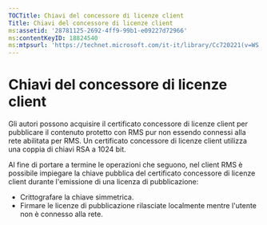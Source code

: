```yaml
---
TOCTitle: Chiavi del concessore di licenze client
Title: Chiavi del concessore di licenze client
ms:assetid: '28781125-2692-4ff9-99b1-e09227d72966'
ms:contentKeyID: 18824540
ms:mtpsurl: 'https://technet.microsoft.com/it-it/library/Cc720221(v=WS.10)'
---
```


Chiavi del concessore di licenze client
=======================================

Gli autori possono acquisire il certificato concessore di licenze client per pubblicare il contenuto protetto con RMS pur non essendo connessi alla rete abilitata per RMS. Un certificato concessore di licenze client utilizza una coppia di chiavi RSA a 1024 bit.

Al fine di portare a termine le operazioni che seguono, nel client RMS è possibile impiegare la chiave pubblica del certificato concessore di licenze client durante l'emissione di una licenza di pubblicazione:

-   Crittografare la chiave simmetrica.
-   Firmare le licenze di pubblicazione rilasciate localmente mentre l'utente non è connesso alla rete.
